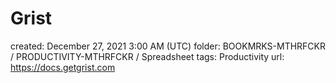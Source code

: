 # Grist

created: December 27, 2021 3:00 AM (UTC)
folder: BOOKMRKS-MTHRFCKR / PRODUCTIVITY-MTHRFCKR / Spreadsheet
tags: Productivity
url: https://docs.getgrist.com